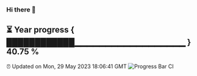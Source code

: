 ### Hi there 👋
⏳ Year progress { ████████████▁▁▁▁▁▁▁▁▁▁▁▁▁▁▁▁▁▁ } 40.75 %
---
⏰ Updated on Mon, 29 May 2023 18:06:41 GMT
![Progress Bar CI](https://github.com/Moyi321/Moyi321/workflows/Progress%20Bar%20CI/badge.svg)
